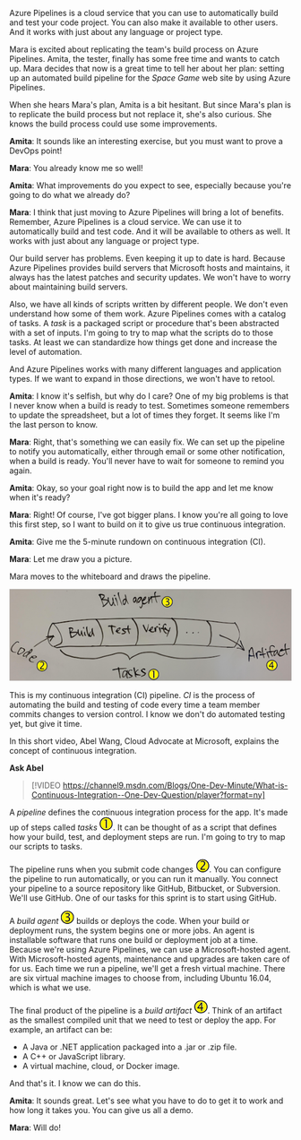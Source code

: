 Azure Pipelines is a cloud service that you can use to automatically build and test your code project. You can also make it available to other users. And it works with just about any language or project type.

Mara is excited about replicating the team's build process on Azure Pipelines. Amita, the tester, finally has some free time and wants to catch up. Mara decides that now is a great time to tell her about her plan: setting up an automated build pipeline for the *Space Game* web site by using Azure Pipelines.

When she hears Mara's plan, Amita is a bit hesitant. But since Mara's plan is to replicate the build process but not replace it, she's also curious. She knows the build process could use some improvements.

**Amita**: It sounds like an interesting exercise, but you must want to prove a DevOps point!

**Mara**: You already know me so well!

**Amita**: What improvements do you expect to see, especially because you're going to do what we already do?

**Mara**: I think that just moving to Azure Pipelines will bring a lot of benefits. Remember, Azure Pipelines is a cloud service. We can use it to automatically build and test code. And it will be available to others as well. It works with just about any language or project type.

Our build server has problems. Even keeping it up to date is hard. Because Azure Pipelines provides build servers that Microsoft hosts and maintains, it always has the latest patches and security updates. We won't have to worry about maintaining build servers.

Also, we have all kinds of scripts written by different people. We don't even understand how some of them work. Azure Pipelines comes with a catalog of tasks. A *task* is a packaged script or procedure that's been abstracted with a set of inputs. I'm going to try to map what the scripts do to those tasks. At least we can standardize how things get done and increase the level of automation.

And Azure Pipelines works with many different languages and application types. If we want to expand in those directions, we won't have to retool.

**Amita**: I know it's selfish, but why do I care? One of my big problems is that I never know when a build is ready to test. Sometimes someone remembers to update the spreadsheet, but a lot of times they forget. It seems like I'm the last person to know.

**Mara**: Right, that's something we can easily fix. We can set up the pipeline to notify you automatically, either through email or some other notification, when a build is ready. You'll never have to wait for someone to remind you again.

**Amita**: Okay, so your goal right now is to build the app and let me know when it's ready?

**Mara**: Right! Of course, I've got bigger plans. I know you're all going to love this first step, so I want to build on it to give us true continuous integration.

**Amita**: Give me the 5-minute rundown on continuous integration (CI).

**Mara**: Let me draw you a picture.

Mara moves to the whiteboard and draws the pipeline.

![A hand-drawn illustration of a CI pipeline](../media/2-whiteboard-pipeline-with-callouts.png)

This is my continuous integration (CI) pipeline. *CI* is the process of automating the build and testing of code every time a team member commits changes to version control. I know we don't do automated testing yet, but give it time.

In this short video, Abel Wang, Cloud Advocate at Microsoft, explains the concept of continuous integration.

**Ask Abel**

> [!VIDEO https://channel9.msdn.com/Blogs/One-Dev-Minute/What-is-Continuous-Integration--One-Dev-Question/player?format=ny]

A *pipeline* defines the continuous integration process for the app. It's made up of steps called *tasks* ![Callout 1](../../shared/media/callout-01.png). It can be thought of as a script that defines how your build, test, and deployment steps are run. I'm going to try to map our scripts to tasks.

The pipeline runs when you submit code changes ![Callout 2](../../shared/media/callout-02.png). You can configure the pipeline to run automatically, or you can run it manually. You connect your pipeline to a source repository like GitHub, Bitbucket, or Subversion. We'll use GitHub. One of our tasks for this sprint is to start using GitHub.

A *build agent* ![Callout 3](../../shared/media/callout-03.png) builds or deploys the code. When your build or deployment runs, the system begins one or more jobs. An agent is installable software that runs one build or deployment job at a time. Because we're using Azure Pipelines, we can use a Microsoft-hosted agent. With Microsoft-hosted agents, maintenance and upgrades are taken care of for us. Each time we run a pipeline, we'll get a fresh virtual machine. There are six virtual machine images to choose from, including Ubuntu 16.04, which is what we use.

The final product of the pipeline is a *build artifact* ![Callout 4](../../shared/media/callout-04.png). Think of an artifact as the smallest compiled unit that we need to test or deploy the app. For example, an artifact can be:

* A Java or .NET application packaged into a .jar or .zip file.
* A C++ or JavaScript library.
* A virtual machine, cloud, or Docker image.

And that's it. I know we can do this.

**Amita**: It sounds great. Let's see what you have to do to get it to work and how long it takes you. You can give us all a demo.

**Mara**: Will do!